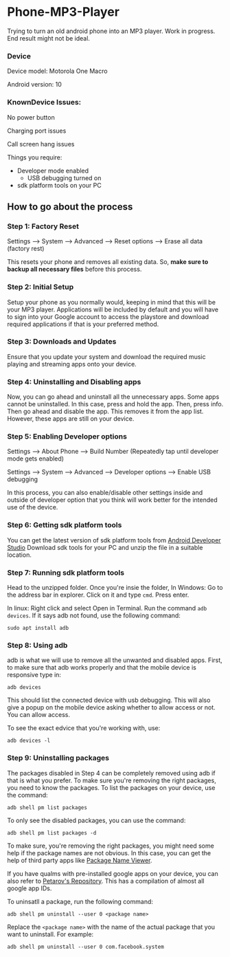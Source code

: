 # Phone-MP3-Player
Trying to turn an old android phone into an MP3 player. Work in progress. End result might not be ideal.

### Device
Device model: Motorola One Macro

Android version: 10

### KnownDevice Issues:
No power button

Charging port issues

Call screen hang issues

Things you require:
+ Developer mode enabled
    + USB debugging turned on
+ sdk platform tools on your PC

## How to go about the process

### Step 1: Factory Reset

Settings --> System --> Advanced --> Reset options --> Erase all data (factory rest)

This resets your phone and removes all existing data. So, **make sure to backup all necessary files** before this process.

### Step 2: Initial Setup
Setup your phone as you normally would, keeping in mind that this will be your MP3 player. Applications will be included by default and you will have to sign into your Google account to access the playstore and download required applications if that is your preferred method.

### Step 3: Downloads and Updates
Ensure that you update your system and download the required music playing and streaming apps onto your device.

### Step 4: Uninstalling and Disabling apps
Now, you can go ahead and uninstall all the unnecessary apps. Some apps cannot be uninstalled. In this case, press and hold the app. Then, press info. Then go ahead and disable the app. This removes it from the app list. However, these apps are still on your device.

### Step 5: Enabling Developer options

Settings --> About Phone --> Build Number (Repeatedly tap until developer mode gets enabled)

Settings --> System --> Advanced --> Developer options --> Enable USB debugging

In this process, you can also enable/disable other settings inside and outside of developer option that you think will work better for the intended use of the device.

### Step 6: Getting sdk platform tools
You can get the latest version of sdk platform tools from [Android Developer Studio](https://developer.android.com/tools/releases/platform-tools)
Download sdk tools for your PC and unzip the file in a suitable location.

### Step 7: Running sdk platform tools
Head to the unzipped folder. Once you're insie the folder,
In Windows: Go to the address bar in explorer. Click on it and type `cmd`. Press enter.

In linux: Right click and select Open in Terminal. Run the command `adb devices`. If it says adb not found, use the following command:
```
sudo apt install adb
```

###  Step 8: Using adb
adb is what we will use to remove all the unwanted and disabled apps. First, to make sure that adb works properly and that the mobile device is responsive type in:
```
adb devices
```
This should list the connected device with usb debugging. This will also give a popup on the mobile device asking whether to allow access or not. You can allow access.

To see the exact edvice that you're working with, use:
```
adb devices -l
```

### Step 9: Uninstalling packages
The packages disabled in Step 4 can be completely removed using adb if that is what you prefer. To make sure you're removing the right packages, you need to know the packages. To list the packages on your device, use the command:
```
adb shell pm list packages
```
To only see the disabled packages, you can use the command:
```
adb shell pm list packages -d
```
To make sure, you're removing the right packages, you might need some help if the package names are not obvious. In this case, you can get the help of third party apps like [Package Name Viewer](https://play.google.com/store/apps/details?id=com.csdroid.pkg&pcampaignid=web_share).

If you have qualms with pre-installed google apps on your device, you can also refer to [Petarov's Repository](https://github.com/petarov/google-android-app-ids). This has a compilation of almost all google app IDs.

To uninsatll a package, run the following command:
```
adb shell pm uninstall --user 0 <package name>
```
Replace the `<package name>` with the name of the actual package that you want to uninstall. For example:
```
adb shell pm uninstall --user 0 com.facebook.system
```
